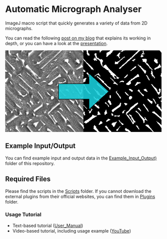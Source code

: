 # Automatic Micrograph Analyser

ImageJ macro script that quickly generates a variety of data from 2D micrographs.

You can read the following [post on my blog]() that explains its working in depth, or you can have a look at the [presentation](https://drive.google.com/file/d/1mQZH9pExTbmQhjIbX7bjFtQNP66orTm6/view?usp=sharing).

![](./repo_image.png)

## Example Input/Output

You can find example input and output data in the [Example_Input_Output)](Example_Input_Output) folder of this repository.

## Required Files

Please find the scripts in the [Scripts](Required_Files\Scripts) folder. If you cannot download the external plugins from their official websites, you can find them in [Plugins](RRequired_Files\Plugins) folder.

### Usage Tutorial

 - Text-based tutorial ([User_Manual](User_Manual.pdf))
 - Video-based tutorial, including usage example ([YouTube](https://www.youtube.com/watch?v=GK4SVDmPB0k&width=450&height=253&centervid=1&rel=0&listType=playlist&list=PLMzKVaLgphQcEBCz313qfkpeq3UDqXlAg&plindex=0))